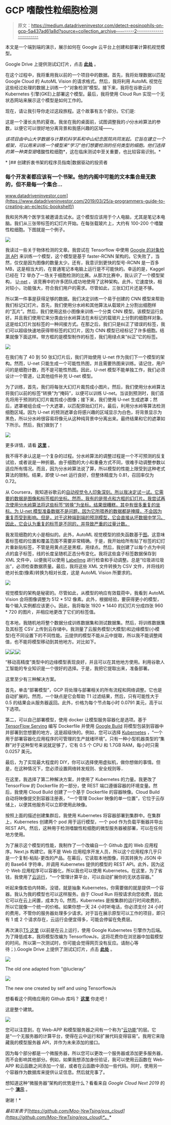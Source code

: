 # GCP 嗜酸性粒细胞检测

> 原文：<https://medium.datadriveninvestor.com/detect-eosinophils-on-gcp-5a437ad61a8d?source=collection_archive---------2----------------------->

本文是一个端到端的演示，展示如何在 Google 云平台上创建和部署计算机视觉模型。

Google Drive 上提供测试幻灯片，点击 [**此处**](https://drive.google.com/file/d/13lXgS3ZmFv3YtQhQAzb5Iw8Mf2DOkmI5/view) 。

在这个过程中，我将重用我以前的一个项目中的数据。首先，我将处理数据以匹配 Google Cloud 的 AutoML Vision 的请求格式。然后，我将利用 AutoML 视觉在这些经过处理的数据上训练一个“对象检测”模型。接下来，我将在谷歌云的 Kubernetes 引擎(GKE)上部署这个模型。最后，我将使用 Cloud Run 实现一个无状态网站来展示这个模型是如何工作的。

现在，请让我引导你走过这段旅程。这个故事有五个部分。它们是:

这是一个漫长炎热的夏夜。我坐在我的桌面前，试图调整我的*小*分水岭算法的参数，以便它可以很好地分离背景和我感兴趣的区域——[](https://en.wikipedia.org/wiki/Eosinophil)*。*

*该项目由中山大学数据与计算机科学系和中山纪念医院共同发起。它旨在建立一个框架，可以用来训练一个模型来“学习”他们想要检测的任何类型的细胞。他们选择的第一种类型是*嗜酸性粒细胞*，这在临床测试中至关重要，也比较容易识别。*

*[](https://www.datadriveninvestor.com/2019/03/25/a-programmers-guide-to-creating-an-eclectic-bookshelf/) [## 创建折衷书架的程序员指南|数据驱动的投资者

### 每个开发者都应该有一个书架。他的内阁中可能的文本集合是无数的，但不是每一个集合…

www.datadriveninvestor.com](https://www.datadriveninvestor.com/2019/03/25/a-programmers-guide-to-creating-an-eclectic-bookshelf/) 

我和另外两个医学生被邀请去试水。这个模型应该用于个人电脑，尤其是笔记本电脑。我们从三张带标签的幻灯片开始。在每张载玻片上，大约有 100-200 个嗜酸性粒细胞。下图就是一个例子。

![](img/f7349455401423d77e0b119428a374ac.png)

我读过一些关于物体检测的文章。我尝试在 Tensorflow 中使用 [Google 的对象检测 API](https://github.com/tensorflow/models/tree/master/research/object_detection) 来训练一个模型，这个模型是基于 faster-RCNN 架构的。它失败了，当然，仅仅是因为图像的数量太少。还有，我意识到更快的型号-RCNN 是一百多 MB，这是相当大的，在普通笔记本电脑上运行是不可能快的。幸运的是，Kaggel 已经在 T2 举办了一场关于细胞检测的比赛。从那次比赛中，我认识了一个模型架构， [U-net](https://en.wikipedia.org/wiki/U-Net) 。该竞赛中的许多团队成功地使用了这种架构。此外，它速度快，相对较小，功能强大，符合我们用户的需求。尽管如此，三张幻灯片还是不够。

所以第一件事是获得足够的数据。我们决定训练一个易于创建的 CNN 模型来帮助我们标记幻灯片。首先，我们使用分水岭和其他算法从载玻片上分割出细胞样的“瓦片”。然后，我们使用这些小图像来训练一个分类 CNN 模型。该模型运行良好。并且我们使用它来分类由分水岭算法在未标记的载玻片上分割的细胞样对象。这是给幻灯片加标签的一种间接方式。在那之后，我们只是纠正了错误的标签，我们可以超级快速地获得带标签的幻灯片，因为 CNN 模型已经标记了许多细胞。结果就像下面这样。带方框的是模型制作的标签，我们用绿点来“纠正”它的标签。

![](img/675ddf6044ac577f08124d6970e3c2a0.png)

在我们有了 40 到 50 张幻灯片后，我们开始使用 U-net 作为我们下一个模型的架构。然而，U-net 只能生成一个可能性热图，并且需要热图来训练。请记住，用户问的是细胞计数，而不是可能性热图。因此，U-net 模型不能单独工作，我们必须设计一个管道，让其他组件补充 U-net 模型。

为了训练，首先，我们将每张大幻灯片裁剪成小图片。然后，我们使用分水岭算法将我们以前的标签“转换”为“掩码”，以便可以训练 U-net。当谈到预测时，我们首先将用于预测的幻灯片裁剪成小图像；接下来，我们使用 U-net 生成遮罩；然后，遮罩被组合成一个大遮罩，以匹配原始幻灯片。最后，利用分水岭等算法检测细胞区域。因为 U-net 的预测遮罩会将感兴趣的区域显示为白色，将背景显示为黑色，所以分水岭很容易将像元从这种纯背景中分离出来。最终结果和它的遮罩如下所示。然后，我们做到了！

![](img/3984f6a6ccba0b9e932c05e7e7cafe21.png)

更多详情，请看 [**这里**](https://github.com/Moo-YewTsing/EOS-Detection) 。

我不得不承认这是一个复杂的过程。分水岭算法的调整过程是一个不可预测的反复试验，或者说是一种折磨。由于细胞的大小和重叠方式不同，很难手动调整参数以适应所有情况。而且，因为分水岭算法说了算，所以模型的性能上限受到这种老式算法的限制。结果，即使 U-net 运行良好，但整体精度为 0.81，召回率仅为 0.72。

从 Coursera，我知道谷歌云的[自动视觉令人印象深刻。所以我决定试一试。它需要的数据是图像和标签框的坐标。然而，我有的是带点和方框的幻灯片。我尝试再次使用分水岭算法将这些标签“转换”为坐标。结果很糟糕，其中有很多重复的坐标。为 U-net 模型准备数据不是问题，因为它所喂养的数据都是掩膜，不会因为重复而受到影响。但是，对于这种端到端的预测模型，它会直接从坏数据中学习。因此，它会认为重复的标签是不同的，并导致严重的过量计数。](https://cloud.google.com/vision/automl/docs/)

我发现细胞的大小是相似的。此外，AutoML 视觉模型的损失函数基于[图](https://medium.com/@jonathan_hui/map-mean-average-precision-for-object-detection-45c121a31173)。这意味着标签框的位置和覆盖范围不需要非常精确。于是，我开始给所有贴了标签的幻灯片重新贴标签，不管是用黄点还是黑框，用绿点。然后，我创建了以每个点为中间点的盒子标签，线的长度呈随机正态分布变化。我将这些盒子标签数据保存到 XML 文件中，以便我可以使用 [LabelImg](https://github.com/tzutalin/labelImg) 进行检查和手动调整。总是“垃圾进垃圾出”，必须检查数据质量。最后，我将这些 XML 文件转换为 CSV 文件，并将线的绝对长度(像素)转换为相对长度，这是 AutoML Vision 所要求的。

![](img/3e5e8fc54ec883580daa48c4b4de5c45.png)

视觉模型的架构是秘密的。尽管如此，从模型的响应有效载荷中，我看到 AutoML Vision 会将图像调整为 512 * 512 像素。此外，根据经验，要获得更小的模型，每个输入实例都应该更小。因此，我将每张 1920 * 1440 的幻灯片分成四张 960 * 720 的图片，并相应地更改了它们的标签值。

在本地，我随机地将整个数据分成训练数据集和测试数据集。然后，将训练数据集及其标签 CSV 上传到云存储中。我测量了云服务模型(大模型)和边缘模型(小模型)在不同设置下的不同性能。云提供的模型不能从云中提取，所以我不能调整阈值，也不能将模型移动到其他地方。对比如下。

![](img/9f31acd871620c877d08cc3e3c82be39.png)![](img/1a83a4b82afe55523063f9e1506227ce.png)![](img/05f5d74c04d0af2969c5e3457836db8d.png)

“移动高精度”类型中的边缘模型表现良好，并且可以在其他地方使用。利用谷歌人工智能的专业知识是一个很好的选择。于是，我把它提取出来，准备部署。

这里至少有三种解决方案。

首先，单击“部署模型”，GCP 将处理与部署相关的所有流程和网络调整。它也是自动扩展的。然而，一个缺点是它会帮助 T1 过滤结果，然后，只有可能性大于 0.5 的结果会从服务器返回。此外，价格为每个节点每小时 0.0791 美元，高于以下选项。

第二，可以自己部署模型，使用 docker 让模型服务容器化是选项。基于 [TensorFlow Serving](https://github.com/tensorflow/serving) 编写 Dockerfile 并使用 [Google Build](https://cloud.google.com/cloud-build/) 将模型包装到容器中并部署到您想要的地方，这是超级快的。例如，您可以选择 [Kubernetes](https://cloud.google.com/kubernetes-engine/) ，“一个用于部署容器化应用程序的可管理的生产就绪环境”。只有一种小型机器类型的“集群”对于这种型号来说就足够了，它有 0.5 个 CPU 和 1.7GB RAM，每小时只需 0.0257 美元。

最后，为了实现最大程度的 DIY，你可以选择使用虚拟机，做你想做的事情。但是，在这种情况下，您必须设置网络转发规则、安全规则等..

在这里，我选择了第二种解决方案，并使用了 Kubernetes 的力量。我更改了 TensorFlow 的 Dockerfile 的一部分，使 REST 端口遵循容器的环境变量。然后，我使用 Cloud Build 创建了一个基于 Dockerfile 的容器映像。Cloud Build 自动将映像提交到容器注册表，“一个管理 Docker 映像的单一位置”，它位于云存储上，以便其他服务可以立即使用此映像。

按照上面的描述创建集群后，我使用 Kubernetes 将容器部署到集群中。在集群上，Kubernetes 创建两个 pod 用于运行模型，一个 pod 作为负载平衡器并导出 REST API。然后，这种用于检测嗜酸性粒细胞的微型服务器被部署，可以在任何地方使用。

为了展示这个模型的性能，我制作了一个改编自一个 Github [库](https://github.com/lucleray/object-detection/)的 Web 应用程序。Next.js 构建它。我不是 Web 应用程序开发人员，所以这个应用程序几乎只是一个复制-粘贴-更改的产品。在幕后，它读取本地图像，将其转换为 JSON 中的 Base64 字符串，并调用 Kubernetes 提供的模型的 REST API。此外，因为这个 Web 应用程序可以容器化，所以我也可以使用 Kubernetes。在这里，为了省钱，我使用了[云运行](https://cloud.google.com/run/)，“一个管理计算平台，可以自动扩展你的无状态容器。”

听起来像库伯内特斯。没错，就是抽象 Kubernetes，你需要做的就是提供一个容器。我认为我的模型也可以这样服务。由于 Cloud Run 将按请求向您收费，因此它可以在云上闲置，成本为 0。然而，Kubernetes 是按集群的运行时间收费的，所以它就像一个统一的价格。如果你想一天 24 小时听电话，你必须支付 24 小时的费用，不管你的服务器处理多少请求。对于旨在展示原型可以工作的项目，即只有 1 或 2 个请求存在，云运行会便宜得多，可能会停留在免费层。

再次演示[T5 这里](https://practice-118b5.firebaseapp.com/) (以前是在云上运行，使用 Google Kubernetes 引擎作为后端。为了降低成本，我将模型改编为 TensorflowJs，这将花费你在浏览器中加载模型的时间。所以第一次测试时，你可能会觉得网页没有反应。请耐心等待；).Google Drive 上提供了测试幻灯片，点击 [**此处**](https://drive.google.com/file/d/13lXgS3ZmFv3YtQhQAzb5Iw8Mf2DOkmI5/view) 。

![](img/cc2780403b21aafba05b894bbf7d5317.png)

The old one adapted from “@lucleray”

![](img/da9bf49fd66c173da30bb0d553f20358.png)

The new one created by self and using TensorflowJs

想看看这个网络应用的 Github 库吗？ [**这里**](https://github.com/Moo-YewTsing/eos-next-web) 你走吧！

这是整个建筑。

![](img/09a7bc23f2db3744c0e61609305fbf60.png)

您可以注意到，在 Web-APP 和模型服务器之间有一个称为“[云功能](https://cloud.google.com/functions/)”的层。它是“一个无服务器的计算平台，使得在云中运行和扩展代码变得容易”。我用它来隐藏我的模型服务器 API，并作为未来添加的接口。

因为每个部分都是一个微服务器，所以您可以更改一个服务器或添加更多服务器，而不会影响其他部分。例如，如果我想添加身份验证，我可以使用云函数在 Web-APP 和云函数之间添加一个层，或者在云函数中添加一些代码。同时，使用另一个容器作为数据库来提供认证信息。然后就完事了。

想知道这种“微服务器”架构的优势是什么？看看来自 *Google Cloud Next 2019* 的一个 [**演示**](https://www.youtube.com/watch?v=IblDMVwSSk4&list=PL5eBvoNpSYNuLeXA6empS77NarQXkumLi&index=63&t=6s) 。

谢谢！* 

**最初发表于*[https://github.com/Moo-YewTsing/eos_cloud](https://github.com/Moo-YewTsing/eos_cloud)*。**
